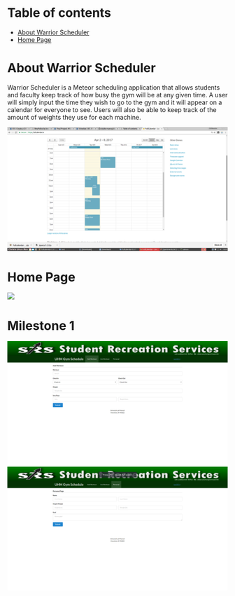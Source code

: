 # Table of contents
* [About Warrior Scheduler](#about-warrior-scheduler)
* [Home Page](#home-page)

# About Warrior Scheduler

Warrior Scheduler is a Meteor scheduling application that allows students and faculty keep track of how busy the gym will be at any given time. A user will simply input the time they wish to go to the gym and it will appear on a calendar for everyone to see. Users will also be able to keep track of the amount of weights they use for each machine.

![](images/schedule_page_example.png)

# Home Page
![](images/home_page.png)

# Milestone 1
![](images/add-workout_screenshot.png)
![](images/personal-page_screenshot.png)
